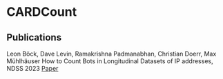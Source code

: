 # CARDCount

## Publications

Leon Böck, Dave Levin, Ramakrishna Padmanabhan, Christian Doerr, Max Mühlhäuser
How to Count Bots in Longitudinal Datasets of IP addresses, NDSS 2023
[Paper](https://www.ndss-symposium.org/wp-content/uploads/2023/02/ndss2023_f2_paper.pdf)
